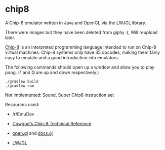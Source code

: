 # chip8
A Chip-8 emulator written in Java and OpenGL via the LWJGL library.

There were images but they have been deleted from giphy :(, Will reupload later.


[Chip-8](https://en.wikipedia.org/wiki/CHIP-8) is an interpreted programming language intended to run on Chip-8 virtual machines. 
Chip-8 systems only have 35 opcodes, making them fairly easy to emulate and a good introduction into emulators. 

The following commands should open up a window and allow you to play pong. (1 and Q are up and down respectively.)
```
./gradlew build
./gradlew run
```

Not implemented: Sound, Super Chip8 instruction set

Resources used:
+ /r/EmuDev
- [Cowgod's Chip-8 Technical Reference](http://devernay.free.fr/hacks/chip8/C8TECH10.HTM)
+ [open.gl](open.gl) and [docs.gl](docs.gl)
- [LWJGL](https://www.lwjgl.org/)
